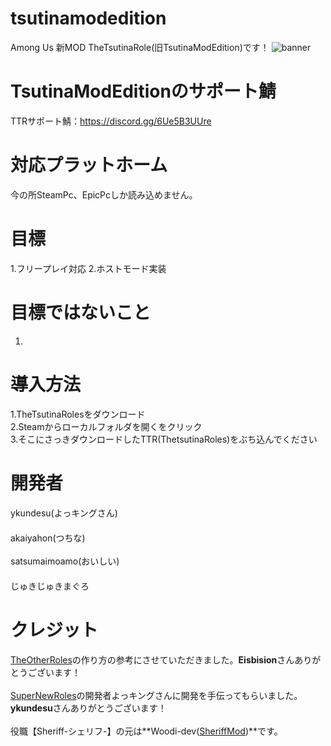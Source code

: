 # tsutinamodedition
Among Us 新MOD TheTsutinaRole(旧TsutinaModEdition)です！
![banner](https://user-images.githubusercontent.com/93066074/173049108-3e5a7416-585d-4971-80fa-413f1ab3c2ae.png)
# TsutinaModEditionのサポート鯖
TTRサポート鯖：https://discord.gg/6Ue5B3UUre
# 対応プラットホーム
今の所SteamPc、EpicPcしか読み込めません。
# 目標
1.フリープレイ対応
2.ホストモード実装
# 目標ではないこと
1.
# 導入方法
1.TheTsutinaRolesをダウンロード<br>
2.Steamからローカルフォルダを開くをクリック<br>
3.そこにさっきダウンロードしたTTR(ThetsutinaRoles)をぶち込んでください<br>
# 開発者
ykundesu(よっキングさん)<br>　　　　　　　　　　　　　　　　　　　　　　　　　　　　　　　　　　　　
akaiyahon(つちな)<br>                                                                                                
satsumaimoamo(おいしい)<br>　　　　　　　　　　　　　　　　　　　　　　　　　　　　　　　　　　　　　　　　　　　　　　　　　　　　　　　　　
じゅきじゅきまぐろ
# クレジット
[TheOtherRoles](https://github.com/Eisbison/TheOtherRoles)の作り方の参考にさせていただきました。**Eisbision**さんありがとうございます！ <br>                           
[SuperNewRoles](https://github.com/ykundesu/SuperNewRoles)の開発者よっキングさんに開発を手伝ってもらいました。**ykundesu**さんありがとうございます！ <br>               
役職【Sheriff-シェリフ-】の元は**Woodi-dev([SheriffMod](/Among-Us-Sheriff-Mod))**です。  <br>　　　　　　　　　　　                                                　
